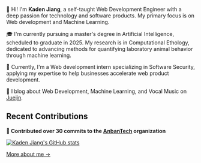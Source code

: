 👋 Hi! I'm **Kaden Jiang**, a self-taught Web Development Engineer with a deep passion for technology and software products. My primary focus is on Web development and Machine Learning.

🎓 I'm currently pursuing a master's degree in Artificial Intelligence, scheduled to graduate in 2025. My research is in Computational Ethology, dedicated to advancing methods for quantifying laboratory animal behavior through machine learning.

🔭 Currently, I'm a Web development intern specializing in Software Security, applying my expertise to help businesses accelerate web product development.

📝 I blog about Web Development, Machine Learning, and Vocal Music on [Juejin](https://juejin.cn/user/1607899683498665).

## Recent Contributions

**🔧 Contributed over 30 commits to the [AnbanTech](https://github.com/anbantech) organization**

[![Kaden Jiang's GitHub stats](https://github-readme-stats-q9ikwac2t-kaden-jiangs-projects.vercel.app/api?username=kadenjiangse&count_private=true)](https://github.com/kadenjiangse/github-readme-stats)

[More about me &rarr;](https://github.com/kadenjiangse)
